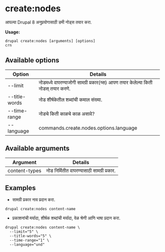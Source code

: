 # create:nodes
आपल्या Drupal 8 अनुप्रयोगासाठी डमी नोड्स तयार करा.

**Usage:**
```
drupal create:nodes [arguments] [options]
crn
```

## Available options
Option | Details
-------|-------------
--limit | नोडमध्ये वापरण्याजोगी सामग्री प्रकार(य्स) आपण तयार केलेल्या किती नोडस् तयार करणे.
--title-words | नोड शीर्षकेतील शब्दांची कमाल संख्या.
--time-range | नोडचे किती काळचे काळ असावे?
--language | commands.create.nodes.options.language

## Available arguments
Argument | Details
---------|-------------
content-types | नोड निर्मितीत वापरण्यासाठी सामग्री प्रकार.

## Examples
* सामग्री प्रकार नाव प्रदान करा.
```
drupal create:nodes content-name
```
* प्रकाशनांची मर्यादा, शीर्षक शब्दांची मर्यादा, वेळ श्रेणी आणि भाषा प्रदान करा.
```
drupal create:nodes content-name \
  --limit="5" \
  --title-words="5" \
  --time-range="1" \
  --language="und"
```

